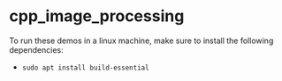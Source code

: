 # cpp_image_processing

To run these demos in a linux machine, make sure to install the following
dependencies:

* `sudo apt install build-essential`
